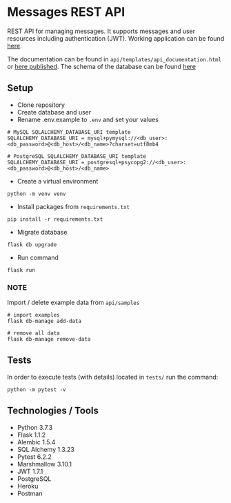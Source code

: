 # Messages REST API

REST API for managing messages. It supports messages and user resources including authentication (JWT). Working application can be found [here](https://messages-flask-api.herokuapp.com/api/v1/).

The documentation can be found in `api/templates/api_documentation.html` or [here published](https://documenter.getpostman.com/view/13065363/TWDRrePa#fcb01dc2-ca6c-4b9d-ae42-329741a49a3b).
The schema of the database can be found [here](https://dbdiagram.io/d/6025b5b380d742080a3a38c5)

## Setup

- Clone repository
- Create database and user
- Rename .env.example to `.env` and set your values 
```buildoutcfg
# MySQL SQLALCHEMY_DATABASE_URI template
SQLALCHEMY_DATABASE_URI = mysql+pymysql://<db_user>:<db_password>@<db_host>/<db_name>?charset=utf8mb4

# PostgreSQL SQLALCHEMY_DATABASE_URI template
SQLALCHEMY_DATABASE_URI = postgresql+psycopg2://<db_user>:<db_password>@<db_host>/<db_name>
```
- Create a virtual environment
```buildoutcfg
python -m venv venv
```
- Install packages from `requirements.txt`
```buildoutcfg
pip install -r requirements.txt
```
- Migrate database
```buildoutcfg
flask db upgrade
```
- Run command
```buildoutcfg
flask run
```

### NOTE

Import / delete example data from 
`api/samples`
```buildoutcfg
# import examples
flask db-manage add-data

# remove all data
flask db-manage remove-data
```

## Tests

In order to execute tests (with details) located in `tests/` run the command:
```buildoutcfg
python -m pytest -v
```

## Technologies / Tools

- Python 3.7.3
- Flask 1.1.2
- Alembic 1.5.4
- SQL Alchemy 1.3.23
- Pytest 6.2.2
- Marshmallow 3.10.1
- JWT 1.7.1
- PostgreSQL
- Heroku
- Postman
